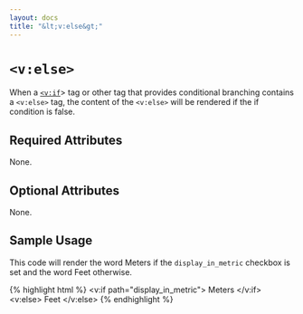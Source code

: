 ```yaml
---
layout: docs
title: "&lt;v:else&gt;"
---
```


# `<v:else>`

When a [`<v:if`](/v_if/)&gt; tag or other tag that provides conditional
branching contains a `<v:else>` tag, the content of the `<v:else>` will
be rendered if the if condition is false.

## Required Attributes

None.

## Optional Attributes

None.

## Sample Usage

This code will render the word Meters if the `display_in_metric`
checkbox is set and the word Feet otherwise.

{% highlight html %}
<v:if path="display_in_metric">
 Meters
</v:if>
<v:else>
 Feet
</v:else>
{% endhighlight %}
